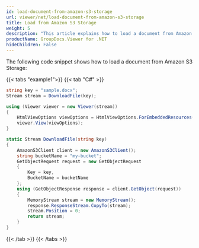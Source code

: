 ```yaml
---
id: load-document-from-amazon-s3-storage
url: viewer/net/load-document-from-amazon-s3-storage
title: Load from Amazon S3 Storage
weight: 5
description: "This article explains how to load a document from Amazon S3 Storage with GroupDocs.Viewer within your .NET applications."
productName: GroupDocs.Viewer for .NET
hideChildren: False
---
```

The following code snippet shows how to load a document from Amazon S3 Storage:

{{< tabs "example1">}}
{{< tab "C#" >}}
```csharp
string key = "sample.docx";
Stream stream = DownloadFile(key);

using (Viewer viewer = new Viewer(stream))
{
    HtmlViewOptions viewOptions = HtmlViewOptions.ForEmbeddedResources();                
    viewer.View(viewOptions);
}

static Stream DownloadFile(string key)
{
    AmazonS3Client client = new AmazonS3Client();
    string bucketName = "my-bucket";
    GetObjectRequest request = new GetObjectRequest
    {
        Key = key,
        BucketName = bucketName
    };
    using (GetObjectResponse response = client.GetObject(request))
    {
        MemoryStream stream = new MemoryStream();
        response.ResponseStream.CopyTo(stream);
        stream.Position = 0;
        return stream;
    }
}
```
{{< /tab >}}
{{< /tabs >}}

